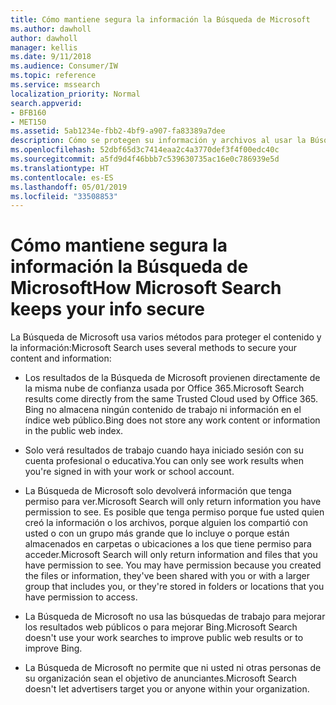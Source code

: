 ```yaml
---
title: Cómo mantiene segura la información la Búsqueda de Microsoft
ms.author: dawholl
author: dawholl
manager: kellis
ms.date: 9/11/2018
ms.audience: Consumer/IW
ms.topic: reference
ms.service: mssearch
localization_priority: Normal
search.appverid:
- BFB160
- MET150
ms.assetid: 5ab1234e-fbb2-4bf9-a907-fa83389a7dee
description: Cómo se protegen su información y archivos al usar la Búsqueda de Microsoft
ms.openlocfilehash: 52dbf65d3c7414eaa2c4a3770def3f4f00edc40c
ms.sourcegitcommit: a5fd9d4f46bbb7c539630735ac16e0c786939e5d
ms.translationtype: HT
ms.contentlocale: es-ES
ms.lasthandoff: 05/01/2019
ms.locfileid: "33508853"
---
```

# <a name="how-microsoft-search-keeps-your-info-secure"></a><span data-ttu-id="b34b3-103">Cómo mantiene segura la información la Búsqueda de Microsoft</span><span class="sxs-lookup"><span data-stu-id="b34b3-103">How Microsoft Search keeps your info secure</span></span>

<span data-ttu-id="b34b3-104">La Búsqueda de Microsoft usa varios métodos para proteger el contenido y la información:</span><span class="sxs-lookup"><span data-stu-id="b34b3-104">Microsoft Search uses several methods to secure your content and information:</span></span>
  
- <span data-ttu-id="b34b3-105">Los resultados de la Búsqueda de Microsoft provienen directamente de la misma nube de confianza usada por Office 365.</span><span class="sxs-lookup"><span data-stu-id="b34b3-105">Microsoft Search results come directly from the same Trusted Cloud used by Office 365.</span></span> <span data-ttu-id="b34b3-106">Bing no almacena ningún contenido de trabajo ni información en el índice web público.</span><span class="sxs-lookup"><span data-stu-id="b34b3-106">Bing does not store any work content or information in the public web index.</span></span>
    
- <span data-ttu-id="b34b3-107">Solo verá resultados de trabajo cuando haya iniciado sesión con su cuenta profesional o educativa.</span><span class="sxs-lookup"><span data-stu-id="b34b3-107">You can only see work results when you're signed in with your work or school account.</span></span>
    
- <span data-ttu-id="b34b3-108">La Búsqueda de Microsoft solo devolverá información que tenga permiso para ver.</span><span class="sxs-lookup"><span data-stu-id="b34b3-108">Microsoft Search will only return information you have permission to see.</span></span> <span data-ttu-id="b34b3-109">Es posible que tenga permiso porque fue usted quien creó la información o los archivos, porque alguien los compartió con usted o con un grupo más grande que lo incluye o porque están almacenados en carpetas o ubicaciones a los que tiene permiso para acceder.</span><span class="sxs-lookup"><span data-stu-id="b34b3-109">Microsoft Search will only return information and files that you have permission to see. You may have permission because you created the files or information, they've been shared with you or with a larger group that includes you, or they're stored in folders or locations that you have permission to access.</span></span>
    
- <span data-ttu-id="b34b3-110">La Búsqueda de Microsoft no usa las búsquedas de trabajo para mejorar los resultados web públicos o para mejorar Bing.</span><span class="sxs-lookup"><span data-stu-id="b34b3-110">Microsoft Search doesn't use your work searches to improve public web results or to improve Bing.</span></span>
    
- <span data-ttu-id="b34b3-111">La Búsqueda de Microsoft no permite que ni usted ni otras personas de su organización sean el objetivo de anunciantes.</span><span class="sxs-lookup"><span data-stu-id="b34b3-111">Microsoft Search doesn't let advertisers target you or anyone within your organization.</span></span>

  

